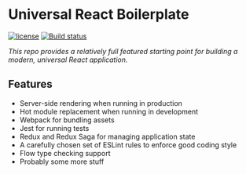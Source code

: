 # Universal React Boilerplate

[![license](https://img.shields.io/github/license/mashape/apistatus.svg?style=flat)](https://github.com/rpowelll/universal-react-app/blob/master/LICENSE)
[![Build
status](https://badge.buildkite.com/79b398bcf06fa502e4320c6732c8d40b936c423ca161f8aba2.svg)](https://buildkite.com/rhys-powell/universal-react-boilerplate)

_This repo provides a relatively full featured starting point for building
a modern, universal React application._

## Features

- Server-side rendering when running in production
- Hot module replacement when running in development
- Webpack for bundling assets
- Jest for running tests
- Redux and Redux Saga for managing application state
- A carefully chosen set of ESLint rules to enforce good coding style
- Flow type checking support
- Probably some more stuff
